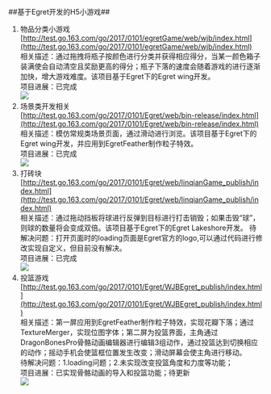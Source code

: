 ##基于Egret开发的H5小游戏##
1. 物品分类小游戏  
[http://test.go.163.com/go/2017/0101/egretGame/web/wjb/index.html](http://test.go.163.com/go/2017/0101/egretGame/web/wjb/index.html)  
相关描述：通过拖拽将瓶子按颜色进行分类并获得相应得分，当某一颜色箱子装满使会自动清空且奖励更高的得分；瓶子下落的速度会随着游戏的进行逐渐加快，增大游戏难度。该项目基于Egret下的Egret wing开发。  
项目进展：已完成  
![](http://test.go.163.com/go/2017\0101\egretGame\web\wjb\1.jpg)  
2. 场景类开发相关  
[http://test.go.163.com/go/2017/0101/Egret/web/bin-release/index.html](http://test.go.163.com/go/2017/0101/Egret/web/bin-release/index.html)  
相关描述：模仿常规类场景页面，通过滑动进行浏览。该项目基于Egret下的Egret wing开发，并应用到EgretFeather制作粒子特效。  
项目进展：已完成    
![](http://test.go.163.com/go/2017/0101/Egret/web/bin-release/2.jpg)  
3. 打砖块  
[http://test.go.163.com/go/2017/0101/Egret/web/linqianGame_publish/index.html](http://test.go.163.com/go/2017/0101/Egret/web/linqianGame_publish/index.html)  
相关描述：通过拖动挡板将球进行反弹到目标进行打击销毁；如果击毁“球”，则球的数量将会变成双倍。该项目基于Egret下的Egret Lakeshore开发。 
待解决问题：打开页面时的loading页面是Egret官方的logo,可以通过代码进行修改实现自定义，但目前没有解决。  
项目进展：已完成      
![](http://test.go.163.com/go/2017/0101/Egret/web/linqianGame_publish/3.jpg)  
4. 投篮游戏  
[http://test.go.163.com/go/2017/0101/Egret/WJBEgret_publish/index.html](http://test.go.163.com/go/2017/0101/Egret/WJBEgret_publish/index.html)  
相关描述：第一屏应用到EgretFeather制作粒子特效，实现花瓣下落；通过TextureMerger，实现位图字体；第二屏为投篮界面，主角通过DragonBonesPro骨骼动画编辑器进行编辑3组动作，通过投篮达到切换相应的动作；摇动手机会使篮框位置发生改变；滑动屏幕会使主角进行移动。  
待解决问题：1.loading问题；2.未实现改变投篮角度和力度等功能；  
项目进展：已实现骨骼动画的导入和投篮功能；待更新  
![](http://test.go.163.com/go/2017/0101/Egret/WJBEgret_publish/4.jpg)
 
